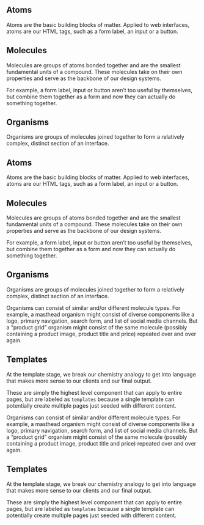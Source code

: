 ## Atoms

Atoms are the basic building blocks of matter. Applied to web interfaces, atoms are our HTML tags, such as a form label, an input or a button.

## Molecules

Molecules are groups of atoms bonded together and are the smallest fundamental units of a compound. These molecules take on their own properties and serve as the backbone of our design systems.

For example, a form label, input or button aren’t too useful by themselves, but combine them together as a form and now they can actually do something together.

## Organisms

Organisms are groups of molecules joined together to form a relatively complex, distinct section of an interface.
## Atoms

Atoms are the basic building blocks of matter. Applied to web interfaces, atoms are our HTML tags, such as a form label, an input or a button.

## Molecules

Molecules are groups of atoms bonded together and are the smallest fundamental units of a compound. These molecules take on their own properties and serve as the backbone of our design systems.

For example, a form label, input or button aren’t too useful by themselves, but combine them together as a form and now they can actually do something together.

## Organisms

Organisms are groups of molecules joined together to form a relatively complex, distinct section of an interface.

Organisms can consist of similar and/or different molecule types. For example, a masthead organism might consist of diverse components like a logo, primary navigation, search form, and list of social media channels. But a “product grid” organism might consist of the same molecule (possibly containing a product image, product title and price) repeated over and over again.

## Templates

At the template stage, we break our chemistry analogy to get into language that makes more sense to our clients and our final output.

These are simply the highest level component that can apply to entire pages, but are labeled as `templates` because a single template can potentially create multiple pages just seeded with different content.

Organisms can consist of similar and/or different molecule types. For example, a masthead organism might consist of diverse components like a logo, primary navigation, search form, and list of social media channels. But a “product grid” organism might consist of the same molecule (possibly containing a product image, product title and price) repeated over and over again.

## Templates

At the template stage, we break our chemistry analogy to get into language that makes more sense to our clients and our final output. 

These are simply the highest level component that can apply to entire pages, but are labeled as `templates` because a single template can potentially create multiple pages just seeded with different content.
